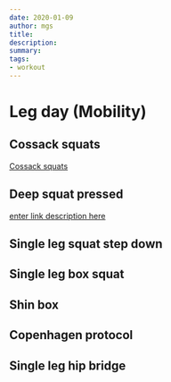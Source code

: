 ```yaml
---
date: 2020-01-09
author: mgs
title: 
description: 
summary: 
tags: 
- workout
---
```

# Leg day (Mobility)
## Cossack squats
[Cossack squats](/cossack-squats)
## Deep squat pressed
[enter link description here](/deep-squat-pressed)
## Single leg squat step down
## Single leg box squat
## Shin box
## Copenhagen protocol
## Single leg hip bridge


<!--stackedit_data:
eyJoaXN0b3J5IjpbMzQyNjM2ODg5LDE2NjQ4MTc4MjJdfQ==
-->